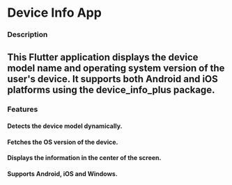 # Device Info App

### Description

## This Flutter application displays the device model name and operating system version of the user's device. It supports both Android and iOS platforms using the device_info_plus package.

### Features

#### Detects the device model dynamically.

#### Fetches the OS version of the device.

#### Displays the information in the center of the screen.

#### Supports Android, iOS and Windows.

